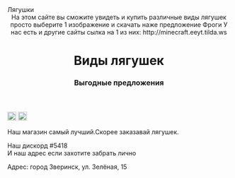 <htm1>
<heater>Лягушки </heater>
<img src="https://photos.app.goo.gl/oFhcqGtZVfbXecqD7"width="10px" height="10px"
<body>
<header>
На этом сайте вы сможите увидеть и купить различные виды лягушек просто выберите 1 изображение и скачать наже предложение Фроги 
  У нас есть и другие сайты сылка на 1 из них: http://minecraft.eeyt.tilda.ws
<h1 style="text-align:center">Виды лягушек</h1>
<h3>Выгодные предложения</h3>  
</header>
<img src="/uploads/2020/10/frog-159002_1280_0_1603798105.png"width="20px"height="20px/">
  <img src="/uploads/2020/10/frog-46397_1280_0_1603917437.png"width="20px"height="20px"/>
<p>Наш магазин самый лучший.Скорее заказавай лягушек.</p>
<footer>Наш дискорд #5418</footer>
  И наш адрес если захотите забрать лично <p>Адрес: город Зверинск, ул. Зелёная, 15</p>
</body>
</htm1>
